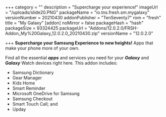 +++
category = ""
description = "Supercharge your experience!"
imageUrl = "/uploads/slide20.PNG"
packageName = "io.tns.fresh.sm.mygalaxy"
versionNumber = 20210430
addonPublisher = "TenSeventy7"
rom = "fresh"
title = "My Galaxy"
[addon]
noMirror = false
packageHash = "hash"
packageSize = 93324425
packageUrl = "Addons/12.0.2.0/FRSH-Addon_My%20Galaxy_12.0.2.0_20210430.zip"
versionName = "12.0.2.0"

+++
**Supercharge your Samsung Experience to new heights!** Apps that make your phone more of your own.

Find all the essential **_apps_** and services you need for your **_Galaxy_** and **_Galaxy_** Watch devices right here. This addon includes:

* Samsung Dictionary
* Gear Manager
* Kids Home
* Smart Reminder
* Microsoft OneDrive for Samsung
* Samsung Checkout
* Smart Touch Call; and
* Upday